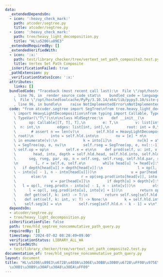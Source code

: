 ```yaml
---
data:
  _extendedDependsOn:
  - icon: ':heavy_check_mark:'
    path: atcoder/segtree.py
    title: atcoder/segtree.py
  - icon: ':heavy_check_mark:'
    path: tree/heavy_light_decomposition.py
    title: "HL\u5206\u89E3"
  _extendedRequiredBy: []
  _extendedVerifiedWith:
  - icon: ':x:'
    path: test/library_checker/tree/vertext_set_path_composite2.test.py
    title: Vertex Set Path Composite
  _isVerificationFailed: true
  _pathExtension: py
  _verificationStatusIcon: ':x:'
  attributes:
    links: []
  bundledCode: "Traceback (most recent call last):\n  File \"/opt/hostedtoolcache/PyPy/3.10.14/x64/lib/pypy3.10/site-packages/onlinejudge_verify/documentation/build.py\"\
    , line 76, in _render_source_code_stat\n    bundled_code = language.bundle(\n\
    \  File \"/opt/hostedtoolcache/PyPy/3.10.14/x64/lib/pypy3.10/site-packages/onlinejudge_verify/languages/python.py\"\
    , line 96, in bundle\n    raise NotImplementedError\nNotImplementedError\n"
  code: "from atcoder.segtree import SegTree\nfrom tree.heavy_light_decomposition\
    \ import HeavyLightDecomposition\nfrom typing import Callable, TypeVar\n\nT =\
    \ TypeVar(\"T\")\n\n\nclass HldSegtree:\n    def __init__(\n        self,\n  \
    \      op: Callable[[T, T], T],\n        e: T,\n        v: list[int],\n      \
    \  n: int,\n        edges: list[int, int],\n        root: int = 0,\n    ):\n \
    \       # assert n == len(v)\n        self.hld = HeavyLightDecomposition(n, edges,\
    \ root)\n        into = self.hld.into\n        nv = [e] * n\n        for i, a\
    \ in enumerate(v):\n            k = into[i]\n            nv[k] = a\n        self.seg\
    \ = SegTree(op, e, nv)\n        self.rseg = SegTree(op, e, nv[::-1])\n       \
    \ self.op = op\n        self.e = e\n\n    def prod(self, u: int, v: int) -> T:\n\
    \        head, into, depth = self.hld.head, self.hld.into, self.hld.depth\n  \
    \      seg, rseg, par, op, n = self.seg, self.rseg, self.hld.par, self.op, self.hld.n\n\
    \n        l, r = self.e, self.e\n        while head[u] != head[v]:\n         \
    \   if depth[head[u]] > depth[head[v]]:\n                l = op(l, rseg.prod(n\
    \ - into[u] - 1, n - into[head[u]]))\n                u = par[head[u]]\n     \
    \       else:\n                r = op(seg.prod(into[head[v]], into[v] + 1), r)\n\
    \                v = par[head[v]]\n        if depth[u] > depth[v]:\n         \
    \   l = op(l, rseg.prod(n - into[u] - 1, n - into[v]))\n        else:\n      \
    \      l = op(l, seg.prod(into[u], into[v] + 1))\n        return op(l, r)\n\n\
    \    def get(self, k: int) -> T:\n        return self.seg[self.hld.into[k]]\n\n\
    \    def set(self, k: int, v: T) -> None:\n        k = self.hld.into[k]\n    \
    \    self.seg[k] = v\n        self.rseg[self.hld.n - k - 1] = v\n"
  dependsOn:
  - atcoder/segtree.py
  - tree/heavy_light_decomposition.py
  isVerificationFile: false
  path: tree/hld_segtree_noncommutative_path_query.py
  requiredBy: []
  timestamp: '2024-07-02 08:20:49+09:00'
  verificationStatus: LIBRARY_ALL_WA
  verifiedWith:
  - test/library_checker/tree/vertext_set_path_composite2.test.py
documentation_of: tree/hld_segtree_noncommutative_path_query.py
layout: document
title: "HL\u5206\u89E3\u6728\u4E0A\u306E\u30BB\u30B0\u6728\uFF08\u975E\u53EF\u63DB\
  \u30D1\u30B9\u30AF\u30A8\u30EA\uFF09"
---
```


